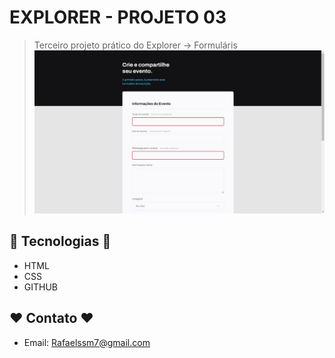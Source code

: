 # EXPLORER - PROJETO 03
> Terceiro projeto prático do Explorer -> Formuláris
![preview](./docs/Print%20do%20projeto.jpeg)

## 🔧 Tecnologias 🔧

- HTML
- CSS
- GITHUB

## ❤️ Contato ❤️
 
- Email: Rafaelssm7@gmail.com
